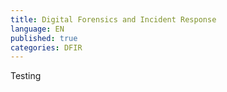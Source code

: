 ```yaml
---
title: Digital Forensics and Incident Response
language: EN
published: true
categories: DFIR
---
```



Testing